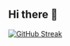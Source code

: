 ## Hi there 👋

<div align="left">
  <a href="https://git.io/streak-stats"><img src="https://streak-stats.demolab.com?user=irfanghapar&theme=dark&border_radius=2.9&border=585858" alt="GitHub Streak" /></a>
  <a href="https://github-readme-stats.vercel.app/api?username=anuraghazra&show_icons=true&theme=radical"
</div>

###
